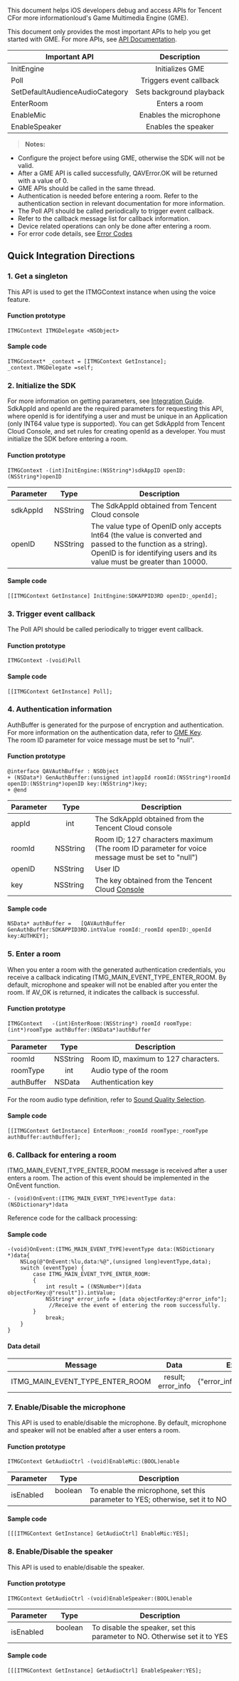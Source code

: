 This document helps iOS developers debug and access APIs for Tencent CFor more informationloud's Game Multimedia Engine (GME).

This document only provides the most important APIs to help you get started with GME. For more APIs, see [API Documentation](https://intl.cloud.tencent.com/document/product/607/15221).


|Important API     | Description|
| ------------- |:-------------:|
|InitEngine    				       	|Initializes GME 	|
|Poll    		|Triggers event callback	|
|SetDefaultAudienceAudioCategory 	|Sets background playback|
|EnterRoom	 	|Enters a room  		|
|EnableMic	 	|Enables the microphone 	|
|EnableSpeaker		|Enables the speaker 	|

>**Notes:**
- Configure the project before using GME, otherwise the SDK will not be valid.
- After a GME API is called successfully, QAVError.OK will be returned with a value of 0.
- GME APIs should be called in the same thread.
- Authentication is needed before entering a room. Refer to the authentication section in relevant documentation for more information.
- The Poll API should be called periodically to trigger event callback.
- Refer to the callback message list for callback information.
- Device related operations can only be done after entering a room.
- For error code details, see [Error Codes](https://intl.cloud.tencent.com/document/product/607/15173)


## Quick Integration Directions
### 1. Get a singleton
This API is used to get the ITMGContext instance when using the voice feature.

#### Function prototype 

```
ITMGContext ITMGDelegate <NSObject>
```
#### Sample code  

```
ITMGContext* _context = [ITMGContext GetInstance];
_context.TMGDelegate =self;
```



### 2. Initialize the SDK
For more information on getting parameters, see [Integration Guide](https://intl.cloud.tencent.com/document/product/607/10782).
SdkAppId and openId are the required parameters for requesting this API, where openId is for identifying a user and must be unique in an Application (only INT64 value type is supported). You can get SdkAppId from Tencent Cloud Console, and set rules for creating openId as a developer.
You must initialize the SDK before entering a room.
#### Function prototype

```
ITMGContext -(int)InitEngine:(NSString*)sdkAppID openID:(NSString*)openID
```

|Parameter     |Type         |Description|
| ------------- |:-------------:|-------------|
| sdkAppId    	|NSString  |The SdkAppId obtained from Tencent Cloud console				|
| openID    		|NSString  |The value type of OpenID only accepts Int64 (the value is converted and passed to the function as a string). OpenID is for identifying users and its value must be greater than 10000. |

#### Sample code 


```
[[ITMGContext GetInstance] InitEngine:SDKAPPID3RD openID:_openId];
```
### 3. Trigger event callback
The Poll API should be called periodically to trigger event callback.
#### Function prototype

```
ITMGContext -(void)Poll
```
#### Sample code
```
[[ITMGContext GetInstance] Poll];
```

### 4. Authentication information
AuthBuffer is generated for the purpose of encryption and authentication. For more information on the authentication data, refer to [GME Key](https://intl.cloud.tencent.com/document/product/607/12218).    
The room ID parameter for voice message must be set to "null".

#### Function prototype
```
@interface QAVAuthBuffer : NSObject
+ (NSData*) GenAuthBuffer:(unsigned int)appId roomId:(NSString*)roomId openID:(NSString*)openID key:(NSString*)key;
+ @end
```
|Parameter     |Type         |Description|
| ------------- |:-------------:|-------------|
| appId    		|int   		|The SdkAppId obtained from the Tencent Cloud console		|
| roomId    		|NSString  	|Room ID; 127 characters maximum (The room ID parameter for voice message must be set to "null")	|
| openID  		|NSString    	|User ID								|
| key    			|NSString    	|The key obtained from the Tencent Cloud [Console](https://intl.cloud.tencent.com/login)					|


#### Sample code  
```
NSData* authBuffer =   [QAVAuthBuffer GenAuthBuffer:SDKAPPID3RD.intValue roomId:_roomId openID:_openId key:AUTHKEY];
```
### 5. Enter a room
When you enter a room with the generated authentication credentials, you receive a callback indicating ITMG_MAIN_EVENT_TYPE_ENTER_ROOM. By default, microphone and speaker will not be enabled after you enter the room. If AV_OK is returned, it indicates the callback is successful.
#### Function prototype
```
ITMGContext   -(int)EnterRoom:(NSString*) roomId roomType:(int*)roomType authBuffer:(NSData*)authBuffer
```
|Parameter     |Type         |Description|
| ------------- |:-------------:|-------------|
| roomId 	|NSString		|Room ID, maximum to 127 characters.|
| roomType 		|int			|Audio type of the room		|
| authBuffer    	|NSData    	|Authentication key						|

For the room audio type definition, refer to [Sound Quality Selection](https://intl.cloud.tencent.com/document/product/607/18522).


#### Sample code  
```
[[ITMGContext GetInstance] EnterRoom:_roomId roomType:_roomType authBuffer:authBuffer];
```

### 6. Callback for entering a room
ITMG_MAIN_EVENT_TYPE_ENTER_ROOM message is received after a user enters a room. The action of this event should be implemented in the OnEvent function.

```
- (void)OnEvent:(ITMG_MAIN_EVENT_TYPE)eventType data:(NSDictionary*)data
```
Reference code for the callback processing:
#### Sample code  
```
-(void)OnEvent:(ITMG_MAIN_EVENT_TYPE)eventType data:(NSDictionary *)data{
    NSLog(@"OnEvent:%lu,data:%@",(unsigned long)eventType,data);
    switch (eventType) {
        case ITMG_MAIN_EVENT_TYPE_ENTER_ROOM:
        {
            int result = ((NSNumber*)[data objectForKey:@"result"]).intValue;
            NSString* error_info = [data objectForKey:@"error_info"];
           	 //Receive the event of entering the room successfully.
        }
            break;
	}
}
```

#### Data detail
|Message     | Data         |Example|
| ------------- |:-------------:|------------- |
| ITMG_MAIN_EVENT_TYPE_ENTER_ROOM    				|result; error_info					|{"error_info":"","result":0}|
### 7. Enable/Disable the microphone
This API is used to enable/disable the microphone. By default, microphone and speaker will not be enabled after a user enters a room.

#### Function prototype  
```
ITMGContext GetAudioCtrl -(void)EnableMic:(BOOL)enable
```
|Parameter     |Type         |Description|
| ------------- |:-------------:|-------------|
| isEnabled    |boolean     |To enable the microphone, set this parameter to YES; otherwise, set it to NO|

#### Sample code  
```
[[[ITMGContext GetInstance] GetAudioCtrl] EnableMic:YES];
```


### 8. Enable/Disable the speaker
This API is used to enable/disable the speaker.

#### Function prototype  
```
ITMGContext GetAudioCtrl -(void)EnableSpeaker:(BOOL)enable
```
|Parameter     |Type         |Description|
| ------------- |:-------------:|-------------|
| isEnabled    |boolean       |To disable the speaker, set this parameter to NO. Otherwise set it to YES|

#### Sample code  
```
[[[ITMGContext GetInstance] GetAudioCtrl] EnableSpeaker:YES];
```



